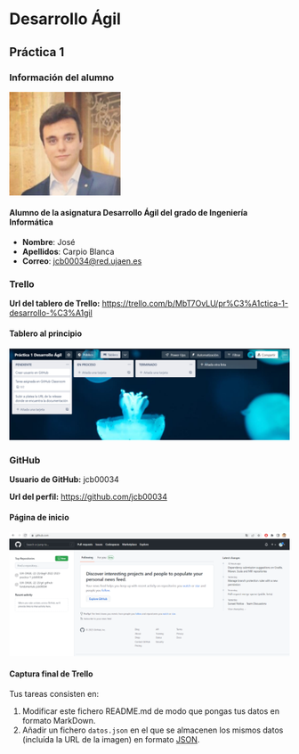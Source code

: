 # Desarrollo Ágil
## Práctica 1
### Información del alumno

<img src='/alumno.jpg' width='200px'>

#### Alumno de la asignatura Desarrollo Ágil del grado de Ingeniería Informática

* **Nombre**: José
* **Apellidos**: Carpio Blanca
* **Correo**: jcb00034@red.ujaen.es

### Trello
**Url del tablero de Trello:** https://trello.com/b/MbT7OvLU/pr%C3%A1ctica-1-desarrollo-%C3%A1gil

#### Tablero al principio
<img src='/tableroInicial.PNG' width='800px'>

### GitHub
**Usuario de GitHub:** jcb00034

**Url del perfil:** https://github.com/jcb00034
#### Página de inicio
<img src='/github.PNG' width='800px'>

#### Captura final de Trello


Tus tareas consisten en:
1) Modificar este fichero README.md de modo que pongas tus datos en formato MarkDown.
2) Añadir un fichero <code>datos.json</code> en el que se almacenen los mismos datos (incluída la URL de la imagen) en formato [JSON](https://es.wikipedia.org/wiki/JSON).
